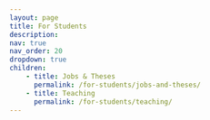 ```yaml
---
layout: page
title: For Students
description: 
nav: true
nav_order: 20
dropdown: true
children:
    - title: Jobs & Theses
      permalink: /for-students/jobs-and-theses/
    - title: Teaching
      permalink: /for-students/teaching/
---
```

